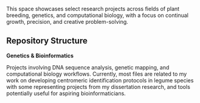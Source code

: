 This space showcases select research projects across fields of plant breeding, genetics, and computational biology, with a focus on continual growth, precision, and creative problem-solving.

## Repository Structure

**Genetics & Bioinformatics**

Projects involving DNA sequence analysis, genetic mapping, and computational biology workflows. Currently, most files are related to my work on developing centromeric identification protocols in legume species with some representing projects from my dissertation research, and tools potentially useful for aspiring bioinformaticians. 

